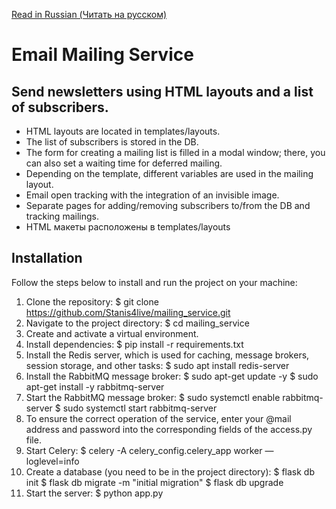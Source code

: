 [Read in Russian (Читать на русском)](README_RU.md)

# Email Mailing Service

## Send newsletters using HTML layouts and a list of subscribers.

- HTML layouts are located in templates/layouts.
- The list of subscribers is stored in the DB.
- The form for creating a mailing list is filled in a modal window; there, you can also set a waiting time for deferred mailing.
- Depending on the template, different variables are used in the mailing layout.
- Email open tracking with the integration of an invisible image.
- Separate pages for adding/removing subscribers to/from the DB and tracking mailings.
- HTML макеты расположены в templates/layouts


## Installation

Follow the steps below to install and run the project on your machine:



1. Clone the repository: $ git clone https://github.com/Stanis4live/mailing_service.git
2. Navigate to the project directory: $ cd mailing_service
3. Create and activate a virtual environment.
4. Install dependencies: $ pip install -r requirements.txt
5. Install the Redis server, which is used for caching, message brokers, session storage, and other tasks: $ sudo apt install redis-server
6. Install the RabbitMQ message broker:
$ sudo apt-get update -y
$ sudo apt-get install -y rabbitmq-server
7. Start the RabbitMQ message broker:
$ sudo systemctl enable rabbitmq-server
$ sudo systemctl start rabbitmq-server
8. To ensure the correct operation of the service, enter your @mail address and password into the corresponding fields of the access.py file.
9. Start Celery: $ celery -A celery_config.celery_app worker —loglevel=info
10. Create a database (you need to be in the project directory):
$ flask db init
$ flask db migrate -m "initial migration"
$ flask db upgrade
11. Start the server: $ python app.py

